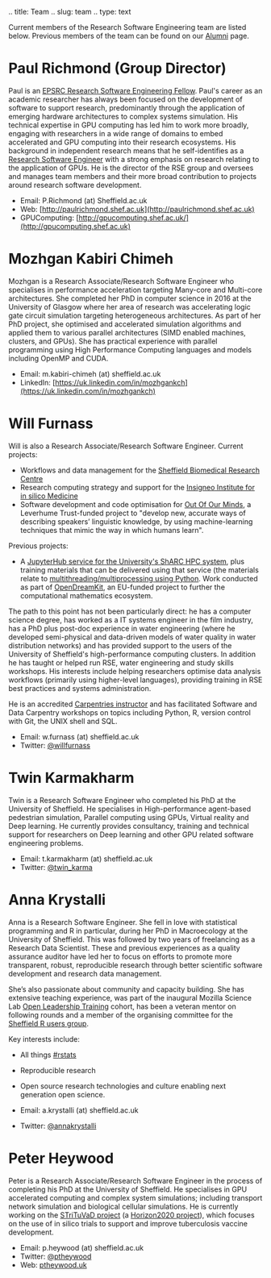 .. title: Team
.. slug: team
.. type: text

Current members of the Research Software Engineering team are listed below. Previous members of the team can be found on our [Alumni](../alumni) page.

# Paul Richmond (Group Director)

Paul is an [EPSRC Research Software Engineering Fellow](https://rse.ac.uk/community/epsrc-rse-fellows/). Paul's career as an academic researcher has always been focused on the development of software to support research, predominantly through the application of emerging hardware architectures to complex systems simulation. His technical expertise in GPU computing has led him to work more broadly, engaging with researchers in a wide range of domains to embed accelerated and GPU computing into their research ecosystems. His background in independent research means that he self-identifies as a [Research Software Engineer](http://www.rse.ac.uk/) with a strong emphasis on research relating to the application of GPUs. He is the director of the RSE group and oversees and manages team members and their more broad contribution to projects around research software development.

* Email: P.Richmond (at) Sheffield.ac.uk
* Web: [http://paulrichmond.shef.ac.uk](http://paulrichmond.shef.ac.uk)
* GPUComputing: [http://gpucomputing.shef.ac.uk/](http://gpucomputing.shef.ac.uk)

# Mozhgan Kabiri Chimeh

Mozhgan is a Research Associate/Research Software Engineer who specialises in performance acceleration targeting Many-core and Multi-core architectures. She completed her PhD in computer science in 2016 at the University of Glasgow where her area of research was accelerating logic gate circuit simulation targeting heterogeneous architectures.  As part of her PhD project, she optimised and accelerated simulation algorithms and applied them to various parallel architectures (SIMD enabled machines, clusters, and GPUs). She has practical experience with parallel programming using High Performance Computing languages and models including OpenMP and CUDA.

* Email: m.kabiri-chimeh (at) sheffield.ac.uk
* LinkedIn: [https://uk.linkedin.com/in/mozhgankch](https://uk.linkedin.com/in/mozhgankch)

# Will Furnass

Will is also a Research Associate/Research Software Engineer.  Current projects:

  - Workflows and data management for the [Sheffield Biomedical Research Centre](http://sheffieldbrc.nihr.ac.uk/)
  - Research computing strategy and support for the [Insigneo Institute for in silico Medicine](https://insigneo.org/)
  - Software development and code optimisation for [Out Of Our Minds](outofourminds.shef.ac.uk), 
    a Leverhume Trust-funded project to "develop new, accurate ways of describing speakers’ linguistic knowledge, by
    using machine-learning techniques that mimic the way in which humans learn".

Previous projects:

  - A [JupyterHub service for the University's ShARC HPC system](http://docs.hpc.shef.ac.uk/en/latest/hpc/jupyterhub.html), 
    plus training materials that can be delivered using that service 
    (the materials relate to [multithreading/multiprocessing using Python](https://github.com/RSE-Sheffield/hi-perf-ipynb).
    Work conducted as part of [OpenDreamKit](https://opendreamkit.org/), 
    an EU-funded project to further the computational mathematics ecosystem.

The path to this point has not been particularly direct:
he has a computer science degree,
has worked as a IT systems engineer in the film industry,
has a PhD plus post-doc experience in water engineering
(where he developed semi-physical and data-driven models of water quality in water distribution networks) and
has provided support to the users of the University of Sheffield's high-performance computing clusters.
In addition he has taught or helped run RSE, water engineering and study skills workshops.
His interests include
helping researchers optimise data analysis workflows (primarily using higher-level languages),
providing training in RSE best practices and
systems administration.

He is an accredited [Carpentries instructor](https://carpentries.org/instructors/) and 
has facilitated Software and Data Carpentry workshops on topics 
including Python, R, version control with Git, the UNIX shell and SQL.

* Email: w.furnass (at) sheffield.ac.uk
* Twitter: [@willfurnass](https://twitter.com/willfurnass)

# Twin Karmakharm

Twin is a Research Software Engineer who completed his PhD at the University of Sheffield. He specialises in High-performance agent-based pedestrian simulation, Parallel computing using GPUs, Virtual reality and Deep learning. He currently provides consultancy, training and technical support for researchers on Deep learning and other GPU related software engineering problems.

* Email: t.karmakharm (at) sheffield.ac.uk
* Twitter: [@twin_karma](https://twitter.com/twin_karma)

# Anna Krystalli

Anna is a Research Software Engineer. She fell in love with statistical programming and R in particular, during her PhD in Macroecology at the University of Sheffield. This was followed by two years of freelancing as a Research Data Scientist. These and previous experiences as a quality assurance auditor have led her to focus on efforts to promote more transparent, robust, reproducible research through better scientific software development and research data management.

She’s also passionate about community and capacity building. She has extensive teaching experience, was part of the inaugural Mozilla Science Lab [Open Leadership Training](https://mozilla.github.io/leadership-training/readme) cohort, has been a veteran mentor on following rounds and a member of the organising committee for the [Sheffield R users group](http://sheffieldr.github.io/).

Key interests include:

* All things [#rstats](https://twitter.com/search?q=%23rstats&src=typd)
* Reproducible research
* Open source research technologies and culture enabling next generation open science.

* Email: a.krystalli (at) sheffield.ac.uk
* Twitter: [@annakrystalli](https://twitter.com/annakrystalli)

# Peter Heywood

Peter is a Research Associate/Research Software Engineer in the process of completing his PhD at the University of Sheffield.
He specialises in GPU accelerated computing and complex system simulations; including transport network simulation and biological cellular simulations.
He is currently working on the [STriTuVaD project](https://cordis.europa.eu/project/rcn/212940_en.html)
(a [Horizon2020 project](https://ec.europa.eu/programmes/horizon2020)),
which focuses on the use of in silico trials to support and improve tuberculosis vaccine development.

* Email: p.heywood (at) sheffield.ac.uk
* Twitter: [@ptheywood](https://twitter.com/ptheywood)
* Web: [ptheywood.uk](http://ptheywood.uk)

